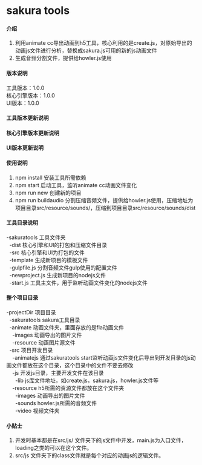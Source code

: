 # sakura tools

#### 介绍
1.  利用animate cc导出动画到h5工具，核心利用的是create.js，对原始导出的动画js文件进行分析，替换成sakura.js可用的新的js动画文件
2.  生成音频分割文件，提供给howler.js使用

#### 版本说明
工具版本：1.0.0<br/>
核心引擎版本：1.0.0<br/>
UI版本：1.0.0<br/>

#### 工具版本更新说明

#### 核心引擎版本更新说明

#### UI版本更新说明

#### 使用说明

1.  npm install	安装工具所需依赖
2.  npm start	启动工具，监听animate cc动画文件变化
3.  npm run new	创建新的项目
4.  npm run buildaudio	分割压缩音频文件，提供给howler.js使用，压缩地址为项目目录src/resource/sounds/，压缩到项目目录src/resource/sounds/dist

#### 工具目录说明
-sakuratools    工具文件夹<br/>
&nbsp;&nbsp;-dist		核心引擎和UI的打包和压缩文件目录<br/>
&nbsp;&nbsp;-src    	核心引擎和UI为打包的文件<br/>
&nbsp;&nbsp;-template   生成新项目的模板文件<br/>
&nbsp;&nbsp;-gulpfile.js    分割音频文件gulp使用的配置文件<br/>
&nbsp;&nbsp;-newproject.js 	生成新项目的nodejs文件<br/>
&nbsp;&nbsp;-start.js 		工具主文件，用于监听动画文件变化的nodejs文件<br/>

#### 整个项目目录
-projectDir			项目目录<br/>
&nbsp;&nbsp;-sakuratools	sakura工具目录<br/>
&nbsp;&nbsp;-animate		动画文件夹，里面存放的是fla动画文件<br/>
&nbsp;&nbsp;&nbsp;&nbsp;-images		动画导出的图片文件<br/>
&nbsp;&nbsp;&nbsp;&nbsp;-resource	动画图片源文件<br/>
&nbsp;&nbsp;-src 			项目开发目录<br/>
&nbsp;&nbsp;&nbsp;&nbsp;-animatejs	通过sakuratools start监听动画js文件变化后导出到开发目录的js动画文件都放在这个目录，这个目录中的文件不要去修改<br/>
&nbsp;&nbsp;&nbsp;&nbsp;-js			开发js目录，主要开发文件在该目录<br/>
&nbsp;&nbsp;&nbsp;&nbsp;&nbsp;&nbsp;-lib	js库文件地址，如create.js，sakura.js，howler.js文件等<br/>
&nbsp;&nbsp;&nbsp;&nbsp;-resource	h5所需的资源文件都放在这个文件夹<br/>
&nbsp;&nbsp;&nbsp;&nbsp;&nbsp;&nbsp;-images	动画导出的图片文件<br/>
&nbsp;&nbsp;&nbsp;&nbsp;&nbsp;&nbsp;-sounds	howler.js所需的音频文件<br/>
&nbsp;&nbsp;&nbsp;&nbsp;&nbsp;&nbsp;-video	视频文件夹<br/>

#### 小贴士
1.   开发时基本都是在src/js/ 文件夹下的js文件中开发，main.js为入口文件，loading之类的可以在这个文件。
2.   src/js 文件夹下的class文件就是每个对应的动画js的逻辑文件。